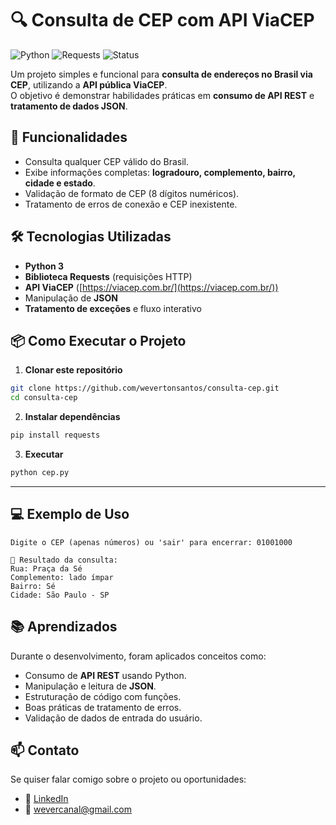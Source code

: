 # 🔍 Consulta de CEP com API ViaCEP

![Python](https://img.shields.io/badge/Python-3.8+-blue?style=for-the-badge&logo=python)
![Requests](https://img.shields.io/badge/Requests-HTTP-orange?style=for-the-badge)
![Status](https://img.shields.io/badge/Status-Concluído-brightgreen?style=for-the-badge)

Um projeto simples e funcional para **consulta de endereços no Brasil via CEP**, utilizando a **API pública ViaCEP**.  
O objetivo é demonstrar habilidades práticas em **consumo de API REST** e **tratamento de dados JSON**.

## 🚀 Funcionalidades

- Consulta qualquer CEP válido do Brasil.
- Exibe informações completas: **logradouro, complemento, bairro, cidade e estado**.
- Validação de formato de CEP (8 dígitos numéricos).
- Tratamento de erros de conexão e CEP inexistente.

## 🛠️ Tecnologias Utilizadas

- **Python 3**
- **Biblioteca Requests** (requisições HTTP)
- **API ViaCEP** ([https://viacep.com.br/](https://viacep.com.br/))
- Manipulação de **JSON**
- **Tratamento de exceções** e fluxo interativo

## 📦 Como Executar o Projeto

1. **Clonar este repositório**
```bash
git clone https://github.com/wevertonsantos/consulta-cep.git
cd consulta-cep
```

2. **Instalar dependências**
```bash
pip install requests
```

3. **Executar**
```bash
python cep.py
```

---

## 💻 Exemplo de Uso

```
Digite o CEP (apenas números) ou 'sair' para encerrar: 01001000

📍 Resultado da consulta:
Rua: Praça da Sé
Complemento: lado ímpar
Bairro: Sé
Cidade: São Paulo - SP
```

## 📚 Aprendizados

Durante o desenvolvimento, foram aplicados conceitos como:
- Consumo de **API REST** usando Python.
- Manipulação e leitura de **JSON**.
- Estruturação de código com funções.
- Boas práticas de tratamento de erros.
- Validação de dados de entrada do usuário.

## 📫 Contato
Se quiser falar comigo sobre o projeto ou oportunidades:
- 💼 [LinkedIn](https://linkedin.com/in/wevertonsantoss)
- 📧 wevercanal@gmail.com